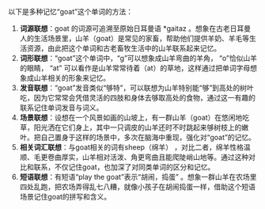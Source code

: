 以下是多种记忆“goat”这个单词的方法：
1. **词源联想**：goat 的词源可追溯至原始日耳曼语 *gaitaz 。想象在古老日耳曼人的生活场景里，山羊（goat）是常见的家畜，帮助他们提供羊奶、羊毛等生活资源，由此把这个单词和古老畜牧生活中的山羊联系起来记忆。
2. **词形联想**：“goat”这个单词中，“g”可以想象成山羊弯曲的羊角， “o”恰似山羊的眼睛， “at” 可以看作是山羊常常待着（at）的草地，这样通过把单词字母想象成山羊相关的形象来记忆。
3. **发音联想**：“goat”发音类似“够特”，可以联想为山羊特别能“够”到高处的树叶吃，因为它常常会凭借灵活的四肢和身体去够取高处的食物，通过这一有趣的联系记住单词发音与词义。
4. **场景联想**：设想在一个风景如画的山坡上，有一群山羊（goat）在悠闲地吃草，阳光洒在它们身上，其中一只调皮的山羊还时不时跳起来够树枝上的嫩叶。把自己置身于这样的场景中，多次在脑海中重现，强化对“goat”的记忆。
5. **相关词汇联想**：与goat相关的词有sheep（绵羊） ，对比二者，绵羊性格温顺、毛更卷曲厚实，山羊相对活泼、角更弯曲且能爬陡峭山地等。通过这种对比和联系，不仅记住goat，也加深了对同类单词的区分和记忆。
6. **短语联想**：有短语“play the goat”表示“胡闹，捣蛋” 。想象一群山羊在农场里四处乱跑，把农场弄得乱七八糟，就像小孩子在胡闹捣蛋一样，借助这个短语场景记住goat的拼写和含义。 